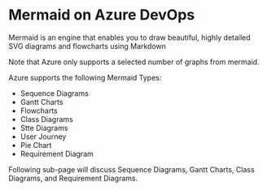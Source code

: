 # Mermaid on Azure DevOps

Mermaid is an engine that enables you to draw beautiful, highly detailed SVG diagrams and flowcharts using Markdown

Note that Azure only supports a selected number of graphs from mermaid. 

Azure supports the following Mermaid Types:

+ Sequence Diagrams
+ Gantt Charts
+ Flowcharts
+ Class Diagrams
+ Stte Diagrams
+ User Journey
+ Pie Chart
+ Requirement Diagram

Following sub-page will discuss Sequence Diagrams, Gantt Charts,
Class Diagrams, and Requirement Diagrams.
